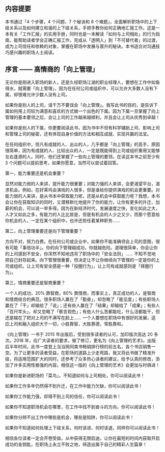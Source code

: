 ## 内容提要

本书通过「4 个步骤，4 个问题、7 个秘诀和 8 个难题」，全面解析职场中的上下级关系以及如何建立和谐的上下级关系，手把手教你如何正确地汇报工作。这是一本有关「工作汇报」的实用手册，同时也是一本解读「如何与上司相处」的行为指南，能帮助读者学会正确汇报工作，完成从「透明人」到「不可替代者」的过渡，成为上司信任和依赖的对象，掌握在职场中发展与晋升的秘诀。本书适合对沟通技巧感兴趣的职场人士阅读。

## 序言 —— 高情商的「向上管理」

无论你是刚进入职场的新人，还是久经职场江湖的职业经理人，要想在工作中如鱼得水，就需要「向上管理」，因为在任何公司或组织中，可以允许大多数人没有下属，却很难允许少数人没有上司。

如果你是别人的上司，请千万不要误会「向上管理」。我写此书的目的，是告诉下属如何用上司较为满意和喜欢的方式做一个出色的下属。因为下属一旦掌握了向上管理的基本要领之后，会让上司的工作越来越顺利，并且会让上司从优秀到卓越！

如果你是别人的下属，你更要阅读此书，因为书中不但有科学辅助上司、影响上司和管理上司的秘密，还有体现自身价值的方法和相互成就、实现共赢的法宝。

在任何组织中，但凡有成就的人、出众的人，几乎都是「向上管理」的高手，原因很简单，因为有成就的人、比较出众的人，一定是既能得到上司或组织重用又能够左右逢源的人。同时，他们还掌握了一些向上管理的要领。在读这本书之前至少有 3 个问题可以提前思考，如果你愿意，当然可以尝试着回答。

第一，能力重要还是机会重要？

显然对能力弱的人来讲，提升能力很重要；对能力强的人来讲，会更渴望平台，渴求机会。例如，在好莱坞会演戏的人很多，但是谁给你提供演戏的机会更重要。对能力弱的人来讲，是从书本中获取能力呢，还是从机会中获取能力呢？我想，本书会让你在获取知识的同时，又潜移默化地提升了你的能力，让你有更多的升迁、加薪的机会，可以说一举多得。因为在新经济时代，发展速度之快，变化如此之大，人才又如此之多，有能力的人比比皆是，但是有机会的人少之又少，而那个愿意给你机会的人，一定在某个组织中，也许还担任着某种职务……

第二，向上管理重要还是向下管理重要？

方向不对，努力白费。在任何公司或企业中，如果你不能准确领会上司的意图，很有可能「事倍功半」。你的向下管理越成功，你就越危险。道理很简单，你会让你的上司感到不安全，你浑然不知地违背了职场中的「安全法则」…… 不知不觉地把自己封存起来。向下管理很重要，但决定让不让你继续向下管理的一定是你的上司或组织。让上司有安全感是一种「投圈行为」，让上司有成就感则是「择圈行为」。

第三，情商重要还是智商重要？

一个人的成功，20% 靠智商，80% 靠情商，而事实上，真正成功的人，是智商和情商结合的典范。很多职场人赢在了「勤奋」，却忽略了「能见度」；有些职场人赢在了「干」却输给了「说」；还有些人赢在了「结果」却输给了「成果」；有些人「百尺竿头」，却又忽略了「察言观色」；有些人什么苦都能吃，什么活都能干，但还是输在了把对上司的不满写在脸上…… 一个人要想在职场中有很好的发展，适应上司和融入组织大于一切，小胜靠智，大胜靠德，常胜靠和。

《向上管理》一书于 2015 年出版后，受到很多读者的认可，加印版次高达 20 多次。2018 年，应广大读者的要求，做了修订，更名为《向上管理的艺术》。出版后半年时间，此书一度登上当当网同类书畅销排行榜的前五名，各个书店销售一空。为了让更多的读者受益，在职场的道路上少走弯路，我又将此书做了精准升级，将适用范围扩大的同时，还参考了众多热心读者的建议，给予认真的修改，添加了许多实用性极强的内容。相信这一版的《向上管理的艺术》会更加与时俱进！

如果你是新进职场的「菜鸟」，不知道如何与上司相处，你可以阅读此书！

如果你工作多年仍然得不到升迁，在工作中能力欠缺，你可以阅读此书！

如果你工作能力强，却得不到上司的信任，你可以阅读此书！

如果你不知道职场机会在哪里，在工作中找不到奋斗的方向，你可以阅读此书！

如果你分辨不出工作中哪些是机会，哪些是陷阱，你可以阅读此书！

如果你不知道如何处理上下级关系，何时该进、何时该退，同样你可以阅读此书！

相信各位读者一定会开卷受益，从中获得无限启迪，让你在最短的时间内获取开启成功的金钥匙，在职场上永立不败之地，缔造出属于自己的精彩人生篇章！